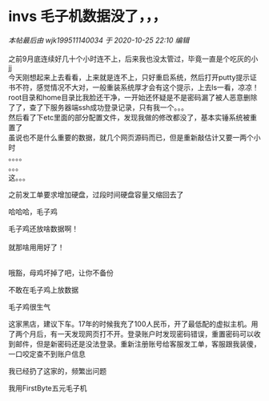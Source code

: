 # invs 毛子机数据没了，，，


<i class="pstatus"> 本帖最后由 wjk199511140034 于 2020-10-25 22:10 编辑 </i><br />
<br />
之前9月底连续好几十个小时连不上，后来我也没太管过，毕竟一直是个吃灰的小jj<br />
今天刚想起来上去看看，上来就是连不上，只好重启系统，然后打开putty提示证书不符，感觉情况不大对，一般重装系统厚才会有这个提示，上去ls一看，凉凉！<br />
root目录和home目录比我脸还干净，一开始还怀疑是不是密码漏了被人恶意删除了了，查了下服务器端ssh成功登录记录，只有我一个。。。<br />
然后看了下etc里面的部分配置文件，发现我做的修改都没了，基本实锤系统被重置了<br />
虽说也不是什么重要的数据，就几个网页源码而已，但是重新敲估计又要一两个小时<br />
。。。。<br />
。。。<br />
这。。。

之前发工单要求增加硬盘，过段时间硬盘容量又缩回去了

哈哈哈，毛子鸡

毛子鸡还放啥数据啊！<br />
<br />
就那啥用用好了！<br />
<br />
<img src="static/image/smiley/default/lol.gif" smilieid="12" border="0" alt="" /><img src="static/image/smiley/default/lol.gif" smilieid="12" border="0" alt="" /><img src="static/image/smiley/default/lol.gif" smilieid="12" border="0" alt="" />

哦豁，母鸡坏掉了吧，让你不备份<img src="static/image/smiley/default/lol.gif" smilieid="12" border="0" alt="" />

不敢在毛子鸡上放数据

毛子鸡很生气

这家黑店，建议下车。17年的时候我充了100人民币，开了最低配的虚拟主机。用了两个月后，有一天发现网页打不开。登录账户时发现密码错误，重置密码可以收到邮件，但是新密码还是没法登录。重新注册账号给客服发工单，客服跟我装傻，一口咬定查不到账户信息

我已经扔了这家的，频繁出问题

我用FirstByte五元毛子机<img src="static/image/smiley/default/lol.gif" smilieid="12" border="0" alt="" />

